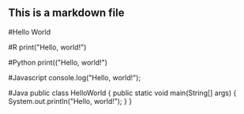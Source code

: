 ## This is a markdown file

#Hello World

#R
print("Hello, world!")

#Python
print(("Hello, world!")

#Javascript
console.log("Hello, world!");

#Java
public class HelloWorld {
    public static void main(String[] args) {
        System.out.println("Hello, world!");
    }
}
